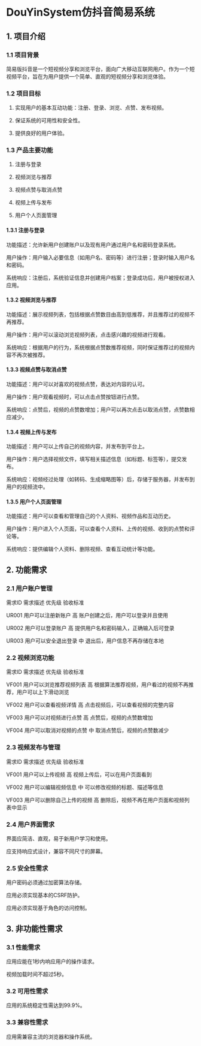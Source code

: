 # DouYinSystem仿抖音简易系统

## 1. 项目介绍
### 1.1 项目背景
简易版抖音是一个短视频分享和浏览平台，面向广大移动互联网用户。作为一个短视频平台，旨在为用户提供一个简单、直观的短视频分享和浏览体验。

### 1.2 项目目标
1. 实现用户的基本互动功能：注册、登录、浏览、点赞、发布视频。

2. 保证系统的可用性和安全性。

3. 提供良好的用户体验。

### 1.3 产品主要功能
1. 注册与登录

2. 视频浏览与推荐
   
3. 视频点赞与取消点赞
   
4. 视频上传与发布
   
5. 用户个人页面管理
   
#### 1.3.1 注册与登录
功能描述：允许新用户创建账户以及现有用户通过用户名和密码登录系统。

用户操作：用户输入必要信息（如用户名、密码等）进行注册；登录时输入用户名和密码。

系统响应：注册后，系统验证信息并创建用户档案；登录成功后，用户被授权进入应用。

#### 1.3.2 视频浏览与推荐
功能描述：展示视频列表，包括根据点赞数目由高到低推荐，并且推荐过的视频不再推荐。

用户操作：用户可以滚动浏览视频列表，点击感兴趣的视频进行观看。

系统响应：根据用户的行为，系统根据点赞数推荐视频，同时保证推荐过的视频内容不再次被推荐。

#### 1.3.3 视频点赞与取消点赞
功能描述：用户可以对喜欢的视频点赞，表达对内容的认可。

用户操作：用户观看视频时，可以点击点赞按钮进行点赞。

系统响应：点赞后，视频的点赞数增加；用户可以再次点击以取消点赞，点赞数相应减少。

#### 1.3.4 视频上传与发布
功能描述：用户可以上传自己的视频内容，并发布到平台上。

用户操作：用户选择视频文件，填写相关描述信息（如标题、标签等），提交发布。

系统响应：视频经过处理（如转码、生成缩略图等）后，存储于服务器，并发布到用户的视频流中。

#### 1.3.5 用户个人页面管理
功能描述：用户可以查看和管理自己的个人资料、视频作品和互动历史。

用户操作：用户进入个人页面，可以查看个人资料、上传的视频、收到的点赞和评论等。

系统响应：提供编辑个人资料、删除视频、查看互动统计等功能。

## 2. 功能需求
### 2.1 用户账户管理
需求ID	需求描述	优先级	验收标准

UR001	用户可以注册新账户	高	账户创建之后，用户可以登录并且使用

UR002	用户可以登录账户	高	提供用户名和密码输入，正确输入后可登录

UR003	用户可以安全退出登录	中	退出后，用户信息不再存储在本地

### 2.2 视频浏览功能
需求ID	需求描述	优先级	验收标准

VF001	用户可以浏览推荐视频列表	高	根据算法推荐视频，用户看过的视频不再推荐，用户可以上下滑动浏览

VF002	用户可以查看视频详情	高	点击视频后，可以查看视频的完整内容

VF003	用户可以对视频进行点赞	高	点赞后，视频的点赞数增加

VF004	用户可以取消对视频的点赞	中	取消点赞后，视频的点赞数减少

### 2.3 视频发布与管理
需求ID	需求描述	优先级	验收标准

VF001	用户可以上传视频 	高	视频上传后，可以在用户页面看到

VF002	用户可以编辑视频信息 	中	可以修改视频的标题、描述等信息

VF003	用户可以删除自己上传的视频	高	删除后，视频不再在用户页面和视频列表中显示

### 2.4 用户界面需求
界面应简洁、直观，易于新用户学习和使用。

应支持响应式设计，兼容不同尺寸的屏幕。

### 2.5 安全性需求
用户密码必须通过加密算法存储。

应用必须实现基本的CSRF防护。

应用必须实现基于角色的访问控制。

## 3. 非功能性需求
### 3.1 性能需求
应用应能在1秒内响应用户的操作请求。

视频加载时间不超过5秒。

### 3.2 可用性需求
应用的系统稳定性需达到99.9%。
### 3.3 兼容性需求
应用需兼容主流的浏览器和操作系统。
